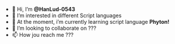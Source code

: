 - 👋 Hi, I’m **@HanLud-0543**
- 👀 I’m interested in different Script languages 
- 🌱 At the moment, i’m currently learning script language **Phyton!**
- 💞️ I’m looking to collaborate on ???
- 📫 How jou reach me ???

<!---
HanLud-0543/HanLud-0543 is a ✨ special ✨ repository because its `README.md` (this file) appears on your GitHub profile.
You can click the Preview link to take a look at your changes.
--->
